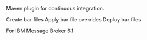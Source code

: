 Maven plugin for continuous integration.

Create bar files Apply bar file overrides Deploy bar files

For IBM Message Broker 6.1